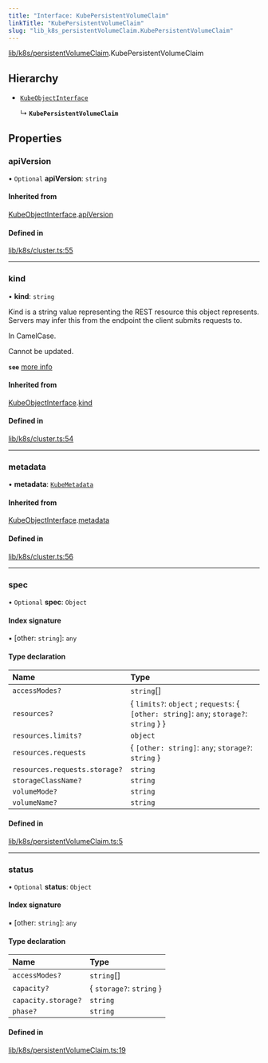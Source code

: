 ```yaml
---
title: "Interface: KubePersistentVolumeClaim"
linkTitle: "KubePersistentVolumeClaim"
slug: "lib_k8s_persistentVolumeClaim.KubePersistentVolumeClaim"
---
```


[lib/k8s/persistentVolumeClaim](../modules/lib_k8s_persistentVolumeClaim.md).KubePersistentVolumeClaim

## Hierarchy

- [`KubeObjectInterface`](lib_k8s_cluster.KubeObjectInterface.md)

  ↳ **`KubePersistentVolumeClaim`**

## Properties

### apiVersion

• `Optional` **apiVersion**: `string`

#### Inherited from

[KubeObjectInterface](lib_k8s_cluster.KubeObjectInterface.md).[apiVersion](lib_k8s_cluster.KubeObjectInterface.md#apiversion)

#### Defined in

[lib/k8s/cluster.ts:55](https://github.com/headlamp-k8s/headlamp/blob/e3b4c5c7/frontend/src/lib/k8s/cluster.ts#L55)

___

### kind

• **kind**: `string`

Kind is a string value representing the REST resource this object represents.
Servers may infer this from the endpoint the client submits requests to.

In CamelCase.

Cannot be updated.

**`see`** [more info](https://git.k8s.io/community/contributors/devel/sig-architecture/api-conventions.md#types-kinds)

#### Inherited from

[KubeObjectInterface](lib_k8s_cluster.KubeObjectInterface.md).[kind](lib_k8s_cluster.KubeObjectInterface.md#kind)

#### Defined in

[lib/k8s/cluster.ts:54](https://github.com/headlamp-k8s/headlamp/blob/e3b4c5c7/frontend/src/lib/k8s/cluster.ts#L54)

___

### metadata

• **metadata**: [`KubeMetadata`](lib_k8s_cluster.KubeMetadata.md)

#### Inherited from

[KubeObjectInterface](lib_k8s_cluster.KubeObjectInterface.md).[metadata](lib_k8s_cluster.KubeObjectInterface.md#metadata)

#### Defined in

[lib/k8s/cluster.ts:56](https://github.com/headlamp-k8s/headlamp/blob/e3b4c5c7/frontend/src/lib/k8s/cluster.ts#L56)

___

### spec

• `Optional` **spec**: `Object`

#### Index signature

▪ [other: `string`]: `any`

#### Type declaration

| Name | Type |
| :------ | :------ |
| `accessModes?` | `string`[] |
| `resources?` | { `limits?`: `object` ; `requests`: { `[other: string]`: `any`; `storage?`: `string`  }  } |
| `resources.limits?` | `object` |
| `resources.requests` | { `[other: string]`: `any`; `storage?`: `string`  } |
| `resources.requests.storage?` | `string` |
| `storageClassName?` | `string` |
| `volumeMode?` | `string` |
| `volumeName?` | `string` |

#### Defined in

[lib/k8s/persistentVolumeClaim.ts:5](https://github.com/headlamp-k8s/headlamp/blob/e3b4c5c7/frontend/src/lib/k8s/persistentVolumeClaim.ts#L5)

___

### status

• `Optional` **status**: `Object`

#### Index signature

▪ [other: `string`]: `any`

#### Type declaration

| Name | Type |
| :------ | :------ |
| `accessModes?` | `string`[] |
| `capacity?` | { `storage?`: `string`  } |
| `capacity.storage?` | `string` |
| `phase?` | `string` |

#### Defined in

[lib/k8s/persistentVolumeClaim.ts:19](https://github.com/headlamp-k8s/headlamp/blob/e3b4c5c7/frontend/src/lib/k8s/persistentVolumeClaim.ts#L19)
